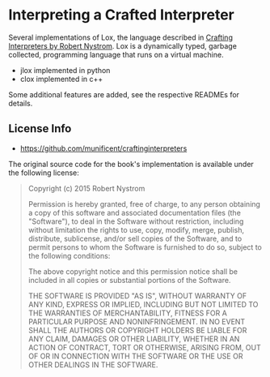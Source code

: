 # Interpreting a Crafted Interpreter

Several implementations of Lox, the language described in [Crafting Interpreters by Robert Nystrom](https://craftinginterpreters.com). Lox is a dynamically typed, garbage collected, programming language that runs on a virtual machine. 

- jlox implemented in python
- clox implemented in c++

Some additional features are added, see the respective READMEs for details. 

## License Info

- https://github.com/munificent/craftinginterpreters

The original source code for the book's implementation is available under the following license: 

> Copyright (c) 2015 Robert Nystrom  
>
> Permission is hereby granted, free of charge, to any person obtaining a copy
of this software and associated documentation files (the "Software"), to
deal in the Software without restriction, including without limitation the
rights to use, copy, modify, merge, publish, distribute, sublicense, and/or
sell copies of the Software, and to permit persons to whom the Software is
furnished to do so, subject to the following conditions:  
>
> The above copyright notice and this permission notice shall be included in
all copies or substantial portions of the Software.
> 
> THE SOFTWARE IS PROVIDED "AS IS", WITHOUT WARRANTY OF ANY KIND, EXPRESS OR
IMPLIED, INCLUDING BUT NOT LIMITED TO THE WARRANTIES OF MERCHANTABILITY,
FITNESS FOR A PARTICULAR PURPOSE AND NONINFRINGEMENT. IN NO EVENT SHALL THE
AUTHORS OR COPYRIGHT HOLDERS BE LIABLE FOR ANY CLAIM, DAMAGES OR OTHER
LIABILITY, WHETHER IN AN ACTION OF CONTRACT, TORT OR OTHERWISE, ARISING
FROM, OUT OF OR IN CONNECTION WITH THE SOFTWARE OR THE USE OR OTHER DEALINGS
IN THE SOFTWARE.
